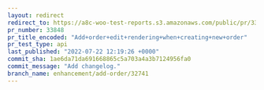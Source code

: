 ```yaml
---
layout: redirect
redirect_to: https://a8c-woo-test-reports.s3.amazonaws.com/public/pr/33848/api/index.html
pr_number: 33848
pr_title_encoded: "Add+order+edit+rendering+when+creating+new+order"
pr_test_type: api
last_published: "2022-07-22 12:19:26 +0000"
commit_sha: 1ae6da71da691668865c5a703a4a3b7124956fa0
commit_message: "Add changelog."
branch_name: enhancement/add-order/32741
---
```

